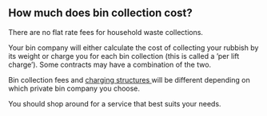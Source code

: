 ##  How much does bin collection cost?

There are no flat rate fees for household waste collections.

Your bin company will either calculate the cost of collecting your rubbish by
its weight or charge you for each bin collection (this is called a ’per lift
charge’). Some contracts may have a combination of the two.

Bin collection fees and [ charging structures
](https://www.gov.ie/en/publication/a467a-waste-collection-charges/) will be
different depending on which private bin company you choose.

You should shop around for a service that best suits your needs.
